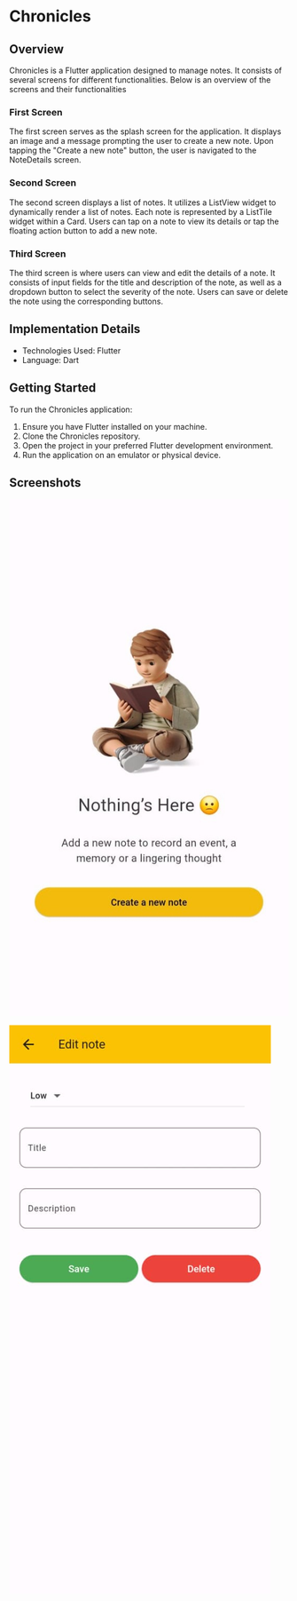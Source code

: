 # Chronicles

## Overview
Chronicles is a Flutter application designed to manage notes. It consists of several screens for different functionalities. Below is an overview of the screens and their functionalities

### First Screen
The first screen serves as the splash screen for the application. It displays an image and a message prompting the user to create a new note. Upon tapping the "Create a new note" button, the user is navigated to the NoteDetails screen.

### Second Screen
The second screen displays a list of notes. It utilizes a ListView widget to dynamically render a list of notes. Each note is represented by a ListTile widget within a Card. Users can tap on a note to view its details or tap the floating action button to add a new note.

### Third Screen
The third screen is where users can view and edit the details of a note. It consists of input fields for the title and description of the note, as well as a dropdown button to select the severity of the note. Users can save or delete the note using the corresponding buttons.


## Implementation Details
* Technologies Used: Flutter
* Language: Dart

## Getting Started
To run the Chronicles application:

1. Ensure you have Flutter installed on your machine.
2. Clone the Chronicles repository.
3. Open the project in your preferred Flutter development environment.
4. Run the application on an emulator or physical device.

## Screenshots
![Splash Screen](<WhatsApp Image 2024-05-07 at 14.40.38_862b74e7.jpg>)

![NoteDetails](<WhatsApp Image 2024-05-07 at 14.41.37_e1706934.jpg>)


